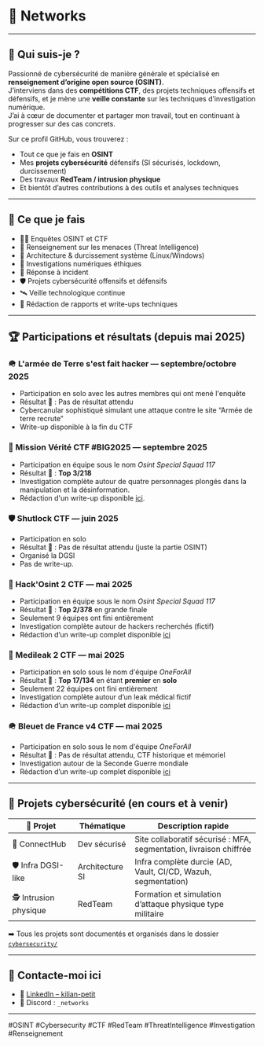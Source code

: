 # 🧠 Networks

---

## 👤 Qui suis-je ?

Passionné de cybersécurité de manière générale et spécialisé en **renseignement d’origine open source (OSINT)**.  
J’interviens dans des **compétitions CTF**, des projets techniques offensifs et défensifs, et je mène une **veille constante** sur les techniques d’investigation numérique.  
J’ai à cœur de documenter et partager mon travail, tout en continuant à progresser sur des cas concrets.

Sur ce profil GitHub, vous trouverez :
- Tout ce que je fais en **OSINT**
- Mes **projets cybersécurité** défensifs (SI sécurisés, lockdown, durcissement)
- Des travaux **RedTeam / intrusion physique**
- Et bientôt d’autres contributions à des outils et analyses techniques

---

## 🧰 Ce que je fais

- 🕵️‍♂️ Enquêtes OSINT et CTF
- 🧠 Renseignement sur les menaces (Threat Intelligence)
- 🔐 Architecture & durcissement système (Linux/Windows)
- 🧩 Investigations numériques éthiques
- 🚨 Réponse à incident
- 🛡️ Projets cybersécurité offensifs et défensifs
- 🛰️ Veille technologique continue
- 📜 Rédaction de rapports et write-ups techniques

---

## 🏆 Participations et résultats (depuis mai 2025)

### 🪖 L'armée de Terre s'est fait hacker  — **septembre/octobre 2025**

- Participation en solo avec les autres membres qui ont mené l'enquête
- Résultat 🏅 : Pas de résultat attendu
- Cybercanular sophistiqué simulant une attaque contre le site “Armée de terre recrute”
- Write-up disponible à la fin du CTF

### 🏦 Mission Vérité CTF #BIG2025  — **septembre 2025**

- Participation en équipe sous le nom *Osint Special Squad 117*
- Résultat 🥉 : **Top 3/218**
- Investigation complète autour de quatre personnages plongés dans la manipulation et la désinformation.
- Rédaction d'un write-up disponible [ici](https://github.com/NetworksCySec/OSINT/tree/main/Mission%20V%C3%A9rit%C3%A9%20CTF%20%23BIG2025).

### 🛡️ Shutlock CTF  — **juin 2025**

- Participation en solo
- Résultat 🏅 : Pas de résultat attendu (juste la partie OSINT)
- Organisé la DGSI
- Pas de write-up.

### 🦊 Hack'Osint 2 CTF — **mai 2025**

- Participation en équipe sous le nom *Osint Special Squad 117*
- Résultat 🥇 : **Top 2/378** en grande finale
- Seulement 9 équipes ont fini entièrement
- Investigation complète autour de hackers recherchés (fictif)
- Rédaction d’un write-up complet disponible [ici](https://github.com/NetworksCySec/OSINT/tree/main/Hack'Osint%202%20-%202025)

### 🦏 Medileak 2 CTF — **mai 2025**

- Participation en solo sous le nom d'équipe *OneForAll*
- Résultat 🥇 : **Top 17/134** en étant **premier** en **solo**
- Seulement 22 équipes ont fini entièrement
- Investigation complète autour d’un leak médical fictif
- Rédaction d’un write-up complet disponible [ici](https://github.com/NetworksCySec/OSINT/tree/main/Medileak%202%20-%202025)

### 🪖 Bleuet de France v4 CTF — **mai 2025**

- Participation en solo sous le nom d'équipe *OneForAll*
- Résultat 🏅 : Pas de résultat attendu, CTF historique et mémoriel
- Investigation autour de la Seconde Guerre mondiale
- Rédaction d’un write-up complet disponible [ici](https://github.com/NetworksCySec/OSINT/tree/main/Bleuet%20de%20France%20v4%20-%202025)

---

## 🧱 Projets cybersécurité (en cours et à venir)

| 📌 Projet | Thématique | Description rapide |
|----------|------------|--------------------|
| 🔐 ConnectHub | Dev sécurisé | Site collaboratif sécurisé : MFA, segmentation, livraison chiffrée |
| 🛡️ Infra DGSI-like | Architecture SI | Infra complète durcie (AD, Vault, CI/CD, Wazuh, segmentation) |
| 🕵️ Intrusion physique | RedTeam | Formation et simulation d’attaque physique type militaire |

➡️ Tous les projets sont documentés et organisés dans le dossier [`cybersecurity/`](https://github.com/NetworksCySec/Cybersecurity)

---

## 📡 Contacte-moi ici

- 💼 [LinkedIn – kilian-petit](https://www.linkedin.com/in/kilian-petit)
- 💬 Discord : `_networks`

---

<!-- Hashtags pour référencement -->
#OSINT #Cybersecurity #CTF #RedTeam #ThreatIntelligence #Investigation #Renseignement
